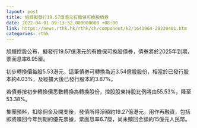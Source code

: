 ```yaml
---
layout: post
title: 旭輝擬發行19.57億港元有擔保可換股債券
date: 2022-04-01 09:13:52.000000000 +08:00
link: https://news.rthk.hk/rthk/ch/component/k2/1641964-20220401.htm
categories: rthk
---
```


旭輝控股公布，擬發行19.57億港元的有擔保可換股債券，債券將於2025年到期，票面息率6.95厘。

初步轉換價每股5.53港元，這筆債券可轉換為近3.54億股股份，相當於已發行股本約4.03%，及經擴大後已發行股本約3.87%。

若債券按初步轉換價悉數轉換為轉換股份，控股股東持股比例將由55.53%，降至53.38%。

集團預料，扣除佣金及開支後，發債所得淨額約19.27億港元，用作再融資，包括即將贖回今年到期的優先票據，票面息率6.7厘，尚未贖回金額約15億元人民幣。
